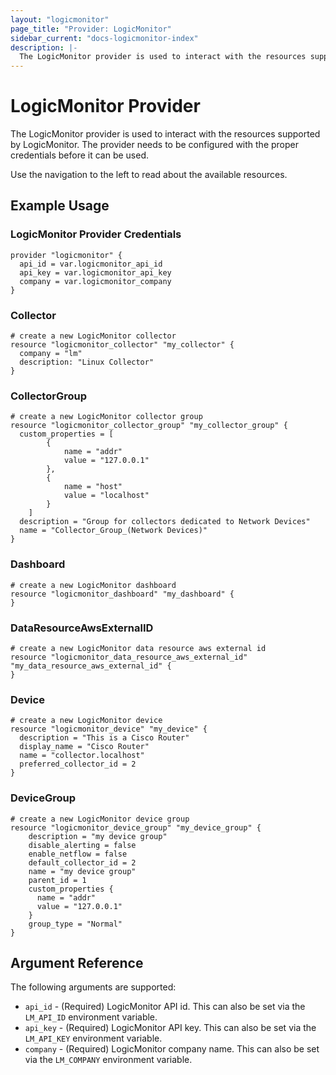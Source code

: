 ```yaml
---
layout: "logicmonitor"
page_title: "Provider: LogicMonitor"
sidebar_current: "docs-logicmonitor-index"
description: |-
  The LogicMonitor provider is used to interact with the resources supported by LogicMonitor. The provider needs to be configured with the proper credentials before it can be used.
---
```


# LogicMonitor Provider

The LogicMonitor provider is used to interact with the resources supported by LogicMonitor. The provider needs to be configured with the proper credentials before it can be used.

Use the navigation to the left to read about the available resources.


## Example Usage

### LogicMonitor Provider Credentials

```hcl
provider "logicmonitor" {
  api_id = var.logicmonitor_api_id
  api_key = var.logicmonitor_api_key
  company = var.logicmonitor_company
}
```

### Collector

```hcl
# create a new LogicMonitor collector
resource "logicmonitor_collector" "my_collector" {
  company = "lm"
  description: "Linux Collector"
}
```

### CollectorGroup

```hcl
# create a new LogicMonitor collector group
resource "logicmonitor_collector_group" "my_collector_group" {
  custom_properties = [
		{
			name = "addr"
      		value = "127.0.0.1"
		},
		{
			name = "host"
      		value = "localhost"
		}
	]
  description = "Group for collectors dedicated to Network Devices"
  name = "Collector_Group_(Network Devices)"
}
```

### Dashboard

```hcl
# create a new LogicMonitor dashboard
resource "logicmonitor_dashboard" "my_dashboard" {
}
```

### DataResourceAwsExternalID

```hcl
# create a new LogicMonitor data resource aws external id
resource "logicmonitor_data_resource_aws_external_id" "my_data_resource_aws_external_id" {
}
```

### Device

```hcl
# create a new LogicMonitor device
resource "logicmonitor_device" "my_device" {
  description = "This is a Cisco Router"
  display_name = "Cisco Router"
  name = "collector.localhost"
  preferred_collector_id = 2
}
```

### DeviceGroup

```hcl
# create a new LogicMonitor device group
resource "logicmonitor_device_group" "my_device_group" {
	description = "my device group"
	disable_alerting = false
	enable_netflow = false
	default_collector_id = 2
	name = "my device group"
	parent_id = 1
	custom_properties { 
      name = "addr"      
      value = "127.0.0.1" 
    }
	group_type = "Normal"
}
```


## Argument Reference

The following arguments are supported:
* `api_id` - (Required) LogicMonitor API id. This can also be set via the `LM_API_ID` environment variable.
* `api_key` - (Required) LogicMonitor API key. This can also be set via the `LM_API_KEY` environment variable.
* `company` - (Required) LogicMonitor company name. This can also be set via the `LM_COMPANY` environment variable.